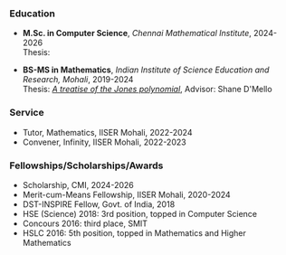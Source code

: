 ### Education

- **M.Sc. in Computer Science**, _Chennai Mathematical Institute_, 2024-2026 <br/>
Thesis: 

- **BS-MS in Mathematics**, _Indian Institute of Science Education and Research, Mohali_, 2019-2024 <br/>
Thesis: [_A treatise of the Jones polynomial_](), Advisor: Shane D'Mello

### Service

- Tutor, Mathematics, IISER Mohali, 2022-2024
- Convener, Infinity, IISER Mohali, 2022-2023

### Fellowships/Scholarships/Awards

- Scholarship, CMI, 2024-2026 <br/>
- Merit-cum-Means Fellowship, IISER Mohali, 2020-2024 <br/>
- DST-INSPIRE Fellow, Govt. of India, 2018
- HSE (Science) 2018: 3rd position, topped in Computer Science
- Concours 2016: third place, SMIT
- HSLC 2016: 5th position, topped in Mathematics and Higher Mathematics
